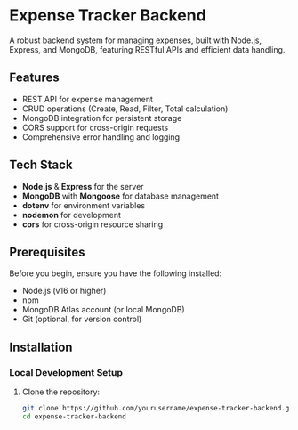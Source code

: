# Expense Tracker Backend

A robust backend system for managing expenses, built with Node.js, Express, and MongoDB, featuring RESTful APIs and efficient data handling.

## Features

- REST API for expense management
- CRUD operations (Create, Read, Filter, Total calculation)
- MongoDB integration for persistent storage
- CORS support for cross-origin requests
- Comprehensive error handling and logging

## Tech Stack

- **Node.js** & **Express** for the server
- **MongoDB** with **Mongoose** for database management
- **dotenv** for environment variables
- **nodemon** for development
- **cors** for cross-origin resource sharing

## Prerequisites

Before you begin, ensure you have the following installed:

- Node.js (v16 or higher)
- npm
- MongoDB Atlas account (or local MongoDB)
- Git (optional, for version control)

## Installation

### Local Development Setup

1. Clone the repository:
   ```bash
   git clone https://github.com/yourusername/expense-tracker-backend.git
   cd expense-tracker-backend